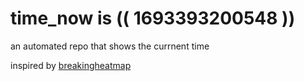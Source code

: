 # time_now is (( 1693393200548 ))

an automated repo that shows the currnent time

inspired by [breakingheatmap](https://github.com/breakingheatmap/breakingheatmap)